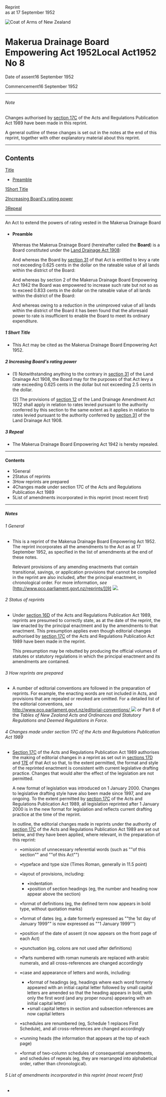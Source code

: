 Reprint  
as at 17 September 1952

![Coat of Arms of New Zealand](/images/leg-crest.jpg)

# Makerua Drainage Board Empowering Act 1952Local Act1952 No 8

Date of assent16 September 1952

Commencement16 September 1952

---

###### Note

Changes authorised by [section 17C][0] of the Acts and Regulations Publication Act 1989 have been made in this reprint.

A general outline of these changes is set out in the notes at the end of this reprint, together with other explanatory material about this reprint.

---

## Contents

[Title][1]
    
*   [Preamble][2]

[1][3][][3][Short Title][3]

[2][4][][4][Increasing Board's rating power][4]

[3][5][][5][Repeal][5]

---

An Act to extend the powers of rating vested in the Makerua Drainage Board
    
*   #### Preamble
    
    Whereas the Makerua Drainage Board (hereinafter called the **Board**) is a Board constituted under the [Land Drainage Act 1908][6]:
    
    And whereas the Board by [section 31][7] of that Act is entitled to levy a rate not exceeding 0.625 cents in the dollar on the rateable value of all lands within the district of the Board:
    
    And whereas by section 2 of the Makerua Drainage Board Empowering Act 1942 the Board was empowered to increase such rate but not so as to exceed 0.833 cents in the dollar on the rateable value of all lands within the district of the Board:
    
    And whereas owing to a reduction in the unimproved value of all lands within the district of the Board it has been found that the aforesaid power to rate is insufficient to enable the Board to meet its ordinary expenditure.

##### 1 Short Title
    
*   This Act may be cited as the Makerua Drainage Board Empowering Act 1952\.

##### 2 Increasing Board's rating power
    
*   (1) Notwithstanding anything to the contrary in [section 31][7] of the Land Drainage Act 1908, the Board may for the purposes of that Act levy a rate exceeding 0.625 cents in the dollar but not exceeding 2.5 cents in the dollar.
    
    (2) The provisions of [section 12][8] of the Land Drainage Amendment Act 1922 shall apply in relation to rates levied pursuant to the authority conferred by this section to the same extent as it applies in relation to rates levied pursuant to the authority conferred by [section 31][7] of the Land Drainage Act 1908\.

##### 3 Repeal
    
*   The Makerua Drainage Board Empowering Act 1942 is hereby repealed.

---

#### Contents
    
*   1General
*   2Status of reprints
*   3How reprints are prepared
*   4Changes made under section 17C of the Acts and Regulations Publication Act 1989
*   5List of amendments incorporated in this reprint (most recent first)

---

##### Notes

###### 1 General
    
*   This is a reprint of the Makerua Drainage Board Empowering Act 1952\. The reprint incorporates all the amendments to the Act as at 17 September 1952, as specified in the list of amendments at the end of these notes.
    
    Relevant provisions of any amending enactments that contain transitional, savings, or application provisions that cannot be compiled in the reprint are also included, after the principal enactment, in chronological order. For more information, _see_ [http://www.pco.parliament.govt.nz/reprints/][9] ![](/images/external_link.gif).

###### 2 Status of reprints
    
*   Under [section 16D][10] of the Acts and Regulations Publication Act 1989, reprints are presumed to correctly state, as at the date of the reprint, the law enacted by the principal enactment and by the amendments to that enactment. This presumption applies even though editorial changes authorised by [section 17C][0] of the Acts and Regulations Publication Act 1989 have been made in the reprint.
    
    This presumption may be rebutted by producing the official volumes of statutes or statutory regulations in which the principal enactment and its amendments are contained.

###### 3 How reprints are prepared
    
*   A number of editorial conventions are followed in the preparation of reprints. For example, the enacting words are not included in Acts, and provisions that are repealed or revoked are omitted. For a detailed list of the editorial conventions, _see_ [http://www.pco.parliament.govt.nz/editorial-conventions/ ][11] ![](/images/external_link.gif) or Part 8 of the _Tables of New Zealand Acts and Ordinances and Statutory Regulations and Deemed Regulations in Force_.

###### 4 Changes made under section 17C of the Acts and Regulations Publication Act 1989
    
*   [Section 17C][0] of the Acts and Regulations Publication Act 1989 authorises the making of editorial changes in a reprint as set out in [sections 17D][12] and [17E][13] of that Act so that, to the extent permitted, the format and style of the reprinted enactment is consistent with current legislative drafting practice. Changes that would alter the effect of the legislation are not permitted.
    
    A new format of legislation was introduced on 1 January 2000\. Changes to legislative drafting style have also been made since 1997, and are ongoing. To the extent permitted by [section 17C][0] of the Acts and Regulations Publication Act 1989, all legislation reprinted after 1 January 2000 is in the new format for legislation and reflects current drafting practice at the time of the reprint.
    
    In outline, the editorial changes made in reprints under the authority of [section 17C][0] of the Acts and Regulations Publication Act 1989 are set out below, and they have been applied, where relevant, in the preparation of this reprint:
        
    *   •omission of unnecessary referential words (such as ""of this section"" and ""of this Act"")
    *   •typeface and type size (Times Roman, generally in 11.5 point)
    *   •layout of provisions, including:
            
        *   •indentation
        *   •position of section headings (eg, the number and heading now appear above the section)
        
    *   •format of definitions (eg, the defined term now appears in bold type, without quotation marks)
    *   •format of dates (eg, a date formerly expressed as ""the 1st day of January 1999"" is now expressed as ""1 January 1999"")
    *   •position of the date of assent (it now appears on the front page of each Act)
    *   •punctuation (eg, colons are not used after definitions)
    *   •Parts numbered with roman numerals are replaced with arabic numerals, and all cross-references are changed accordingly
    *   •case and appearance of letters and words, including:
            
        *   •format of headings (eg, headings where each word formerly appeared with an initial capital letter followed by small capital letters are amended so that the heading appears in bold, with only the first word (and any proper nouns) appearing with an initial capital letter)
        *   •small capital letters in section and subsection references are now capital letters
        
    *   •schedules are renumbered (eg, Schedule 1 replaces First Schedule), and all cross-references are changed accordingly
    *   •running heads (the information that appears at the top of each page)
    *   •format of two-column schedules of consequential amendments, and schedules of repeals (eg, they are rearranged into alphabetical order, rather than chronological).
    
    

###### 5 List of amendments incorporated in this reprint (most recent first)
    
*   



[0]: http://www.legislation.govt.nz/act/local/1952/0008/latest/link.aspx?id=DLM195466
[1]: http://www.legislation.govt.nz/act/local/1952/0008/latest/whole.html#DLM55578
[2]: http://www.legislation.govt.nz/act/local/1952/0008/latest/whole.html#DLM55579
[3]: http://www.legislation.govt.nz/act/local/1952/0008/latest/whole.html#DLM55582
[4]: http://www.legislation.govt.nz/act/local/1952/0008/latest/whole.html#DLM55583
[5]: http://www.legislation.govt.nz/act/local/1952/0008/latest/whole.html#DLM55584
[6]: http://www.legislation.govt.nz/act/local/1952/0008/latest/link.aspx?id=DLM160976
[7]: http://www.legislation.govt.nz/act/local/1952/0008/latest/link.aspx?id=DLM166894
[8]: http://www.legislation.govt.nz/act/local/1952/0008/latest/link.aspx?id=DLM195341
[9]: http://www.pco.parliament.govt.nz/reprints/
[10]: http://www.legislation.govt.nz/act/local/1952/0008/latest/link.aspx?id=DLM195439
[11]: http://www.pco.parliament.govt.nz/editorial-conventions/
[12]: http://www.legislation.govt.nz/act/local/1952/0008/latest/link.aspx?id=DLM195468
[13]: http://www.legislation.govt.nz/act/local/1952/0008/latest/link.aspx?id=DLM195470